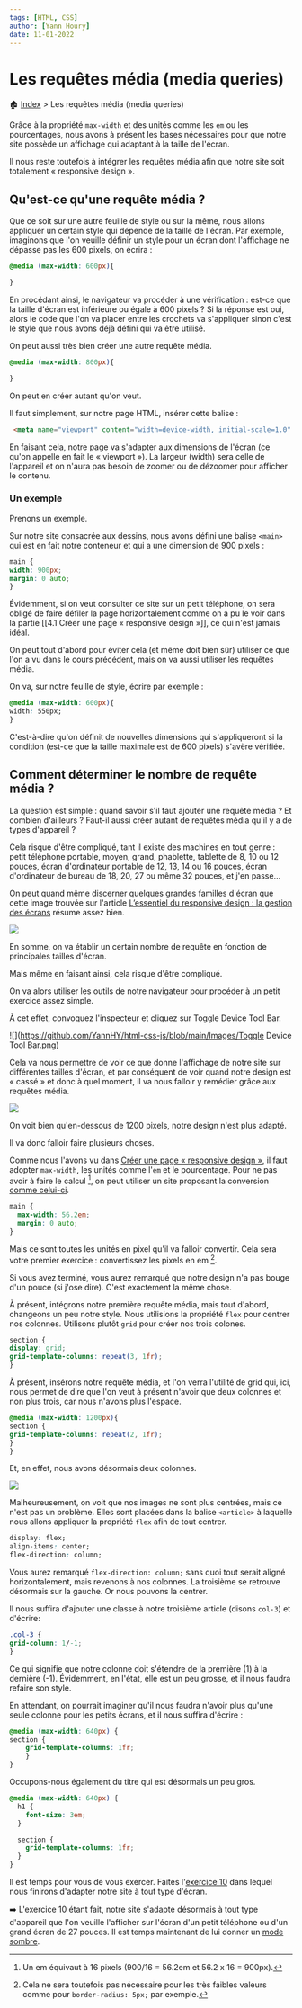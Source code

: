 ```yaml
---
tags: [HTML, CSS]
author: [Yann Houry]
date: 11-01-2022
---
```


# Les requêtes média (media queries)
🏠 [Index](https://github.com/YannHY/html-css-js/blob/main/index.md) > Les requêtes média (media queries)

Grâce à la propriété `max-width` et des unités comme les `em` ou les pourcentages, nous avons à présent les bases nécessaires pour que notre site possède un affichage qui adaptant à la taille de l'écran. 

Il nous reste toutefois à intégrer les requêtes média afin que notre site soit totalement « responsive design ».

## Qu'est-ce qu'une requête média ?
Que ce soit sur une autre feuille de style ou sur la même, nous allons appliquer un certain style qui dépende de la taille de l'écran. Par exemple, imaginons que l'on veuille définir un style pour un écran dont l'affichage ne dépasse pas les 600 pixels, on écrira :

```css
@media (max-width: 600px){

}
```

En procédant ainsi, le navigateur va procéder à une vérification : est-ce que la taille d'écran est inférieure ou égale à 600 pixels ? Si la réponse est oui, alors le code que l'on va placer entre les crochets va s'appliquer sinon c'est le style que nous avons déjà défini qui va être utilisé.

On peut aussi très bien créer une autre requête média.

```css
@media (max-width: 800px){

}
```

On peut en créer autant qu'on veut. 

Il faut simplement, sur notre page HTML, insérer cette balise :

```HTML
 <meta name="viewport" content="width=device-width, initial-scale=1.0" />
```

En faisant cela, notre page va s'adapter aux dimensions de l'écran (ce qu'on appelle en fait le « viewport »). La largeur (width) sera celle de l'appareil et on n'aura pas besoin de zoomer ou de dézoomer pour afficher le contenu.

### Un exemple
Prenons un exemple.

Sur notre site consacrée aux dessins, nous avons défini une balise `<main>` qui est en fait notre conteneur et qui a une dimension de 900 pixels :

``` CSS
main {
width: 900px;
margin: 0 auto;
}
````

Évidemment, si on veut consulter ce site sur un petit téléphone, on sera obligé de faire défiler la page horizontalement comme on a pu le voir dans la partie [[4.1 Créer une page « responsive design »]], ce qui n'est jamais idéal.

On peut tout d'abord pour éviter cela (et même doit bien sûr) utiliser ce que l'on a vu dans le cours précédent, mais on va aussi utiliser les requêtes média.

On va, sur notre feuille de style, écrire par exemple :

```css
@media (max-width: 600px){
width: 550px;
}
```

C'est-à-dire qu'on définit de nouvelles dimensions qui s'appliqueront si la condition (est-ce que la taille maximale est de 600 pixels) s'avère vérifiée.

## Comment déterminer le nombre de requête média ?
La question est simple : quand savoir s'il faut ajouter une requête média ? Et combien d'ailleurs ? Faut-il aussi créer autant de requêtes média qu'il y a de types d'appareil ? 

Cela risque d'être compliqué, tant il existe des machines en tout genre : petit téléphone portable, moyen, grand, phablette, tablette de 8, 10 ou 12 pouces, écran d'ordinateur portable de 12, 13, 14 ou 16 pouces, écran d'ordinateur de bureau de 18, 20, 27 ou même 32 pouces, et j'en passe...

On peut quand même discerner quelques grandes familles d'écran que cette image trouvée sur l'article [L’essentiel du responsive design : la gestion des écrans](https://academy.lotincorp.biz/lessentiel-du-responsive-design-la-gestion-des-ecrans/) résume assez bien.

![](https://github.com/YannHY/html-css-js/blob/main/Images/responsive-design-mesures.jpg)

En somme, on va établir un certain nombre de requête en fonction de principales tailles d'écran.

Mais même en faisant ainsi, cela risque d'être compliqué. 

On va alors utiliser les outils de notre navigateur pour procéder à un petit exercice assez simple. 

À cet effet, convoquez l'inspecteur et cliquez sur Toggle Device Tool Bar.

![](https://github.com/YannHY/html-css-js/blob/main/Images/Toggle Device Tool Bar.png)

Cela va nous permettre de voir ce que donne l'affichage de notre site sur différentes tailles d'écran, et par conséquent de voir quand notre design est « cassé » et donc à quel moment, il va nous falloir y remédier grâce aux requêtes média.

![](https://github.com/YannHY/html-css-js/blob/main/Images/toggle-device-tool-bar.gif)

On voit bien qu'en-dessous de 1200 pixels, notre design n'est plus adapté.

Il va donc falloir faire plusieurs choses.

Comme nous l'avons vu dans [Créer une page « responsive design »](https://github.com/YannHY/html-css-js/blob/main/4.%20Quatrième%20partie/4.1%20Créer%20une%20page%20«%20responsive%20design%20».md), il faut adopter  `max-width`, les unités comme l'`em` et le pourcentage. Pour ne pas avoir à faire le calcul [^1], on peut utiliser un site proposant la conversion [comme celui-ci](https://www.w3schools.com/tags/ref_pxtoemconversion.asp).

```CSS
main {
  max-width: 56.2em;
  margin: 0 auto;
}
```

Mais ce sont toutes les unités en pixel qu'il va falloir convertir. Cela sera votre premier exercice : convertissez les pixels en em [^2].

Si vous avez terminé, vous aurez  remarqué que notre design n'a pas bouge d'un pouce (si j'ose dire). C'est exactement la même chose.

À présent, intégrons notre première requête média, mais tout d'abord, changeons un peu notre style. Nous utilisions la propriété `flex` pour centrer nos colonnes. Utilisons plutôt `grid` pour créer nos trois colones.

```CSS
section {
display: grid;
grid-template-columns: repeat(3, 1fr);
}
```

À présent, insérons notre requête média, et l'on verra l'utilité de grid qui, ici, nous permet de dire que l'on veut à présent n'avoir que deux colonnes et non plus trois, car nous n'avons plus l'espace.

```css
@media (max-width: 1200px){
section {
grid-template-columns: repeat(2, 1fr);
}
}
```

Et, en effet, nous avons désormais deux colonnes.

![](https://github.com/YannHY/html-css-js/blob/main/Images/premiere-requete-media.png)

Malheureusement, on voit que nos images ne sont plus centrées, mais ce n'est pas un problème. Elles sont placées dans la balise `<article>` à laquelle nous allons appliquer la propriété `flex` afin de tout centrer.

```CSS
display: flex;
align-items: center;
flex-direction: column;
```

Vous aurez remarqué `flex-direction: column;` sans quoi tout serait aligné horizontalement, mais revenons à nos colonnes. La troisième se retrouve désormais sur la gauche. Or nous pouvons la centrer.

Il nous suffira d'ajouter une classe à notre troisième article (disons `col-3`) et d'écrire:

```CSS
.col-3 {
grid-column: 1/-1;
}
```

Ce qui signifie que notre colonne doit s'étendre de la première (1) à la dernière (-1). Évidemment, en l'état, elle est un peu grosse, et il nous faudra refaire son style.

En attendant, on pourrait imaginer qu'il nous faudra n'avoir plus qu'une seule colonne pour les petits écrans, et il nous suffira d'écrire :

```CSS
@media (max-width: 640px) {
section {
	grid-template-columns: 1fr;
    }
}
```

Occupons-nous également du titre qui est désormais un peu gros.

```CSS
@media (max-width: 640px) {
  h1 {
    font-size: 3em;
  }

  section {
    grid-template-columns: 1fr;
  }
}
```

Il est temps pour vous de vous exercer. Faites l'[exercice 10](https://github.com/YannHY/html-css-js/blob/main/Exercices/Exercice%2010.md) dans lequel nous finirons d'adapter notre site à tout type d'écran.

➡️ L'exercice 10 étant fait, notre site s'adapte désormais à tout type d'appareil que l'on veuille l'afficher sur l'écran d'un petit téléphone ou d'un grand écran de 27 pouces. Il est temps maintenant de lui donner un [mode sombre](https://github.com/YannHY/html-css-js/blob/main/4.%20Quatrième%20partie/4.3%20Intégrer%20un%20mode%20sombre%20(CSS%20uniquement).md).

[^1]: Un em équivaut à 16 pixels (900/16 = 56.2em et 56.2 x 16 = 900px).
[^2]: Cela ne sera toutefois pas nécessaire pour les très faibles valeurs comme pour `border-radius: 5px;` par exemple.
